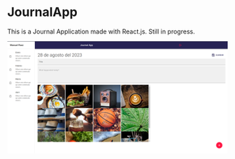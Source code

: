 # JournalApp

This is a Journal Application made with React.js. Still in progress.

<img src='./public/Desktop.png'>
